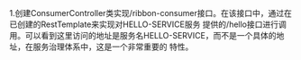 1.创建ConsumerController类实现/ribbon-consumer接口。在该接口中，通过在已创建的RestTemplate来实现对HELLO-SERVICE服务
提供的/hello接口进行调用。可以看到这里访问的地址是服务名HELLO-SERVICE，而不是一个具体的地址，在服务治理体系中，这是一个非常重要的
特性。